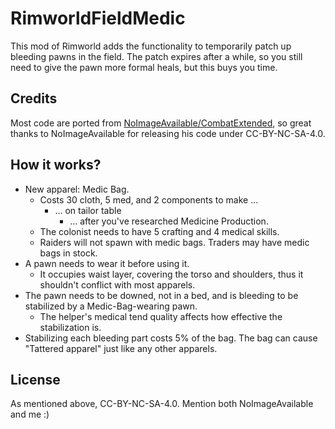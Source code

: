 # RimworldFieldMedic
This mod of Rimworld adds the functionality to temporarily patch up bleeding pawns in the field.
The patch expires after a while, so you still need to give the pawn more formal heals, but this buys you time.

## Credits
 Most code are ported from [NoImageAvailable/CombatExtended](https://github.com/NoImageAvailable/CombatExtended), so great thanks to NoImageAvailable for releasing his code under CC-BY-NC-SA-4.0.
 
## How it works?
* New apparel: Medic Bag.
  * Costs 30 cloth, 5 med, and 2 components to make ...
    * ... on tailor table
      * ... after you've researched Medicine Production.
  * The colonist needs to have 5 crafting and 4 medical skills.
  * Raiders will not spawn with medic bags. Traders may have medic bags in stock.
* A pawn needs to wear it before using it.
  * It occupies waist layer, covering the torso and shoulders, thus it shouldn't conflict with most apparels.
* The pawn needs to be downed, not in a bed, and is bleeding to be stabilized by a Medic-Bag-wearing pawn.
  * The helper's medical tend quality affects how effective the stabilization is.
* Stabilizing each bleeding part costs 5% of the bag. The bag can cause "Tattered apparel" just like any other apparels.
 
## License
As mentioned above, CC-BY-NC-SA-4.0. Mention both NoImageAvailable and me :)
